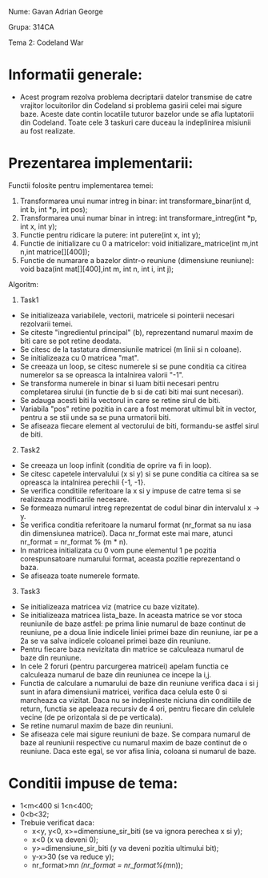 Nume: Gavan Adrian George

Grupa: 314CA

Tema 2: Codeland War

Informatii generale:
====================

- Acest program rezolva problema decriptarii datelor transmise de catre vrajitor 
locuitorilor din Codeland si problema gasirii celei mai sigure baze. Aceste date
contin locatiile tuturor bazelor unde se afla luptatorii din Codeland. Toate 
cele 3 taskuri care duceau la indeplinirea misiunii au fost realizate.

Prezentarea implementarii:
==========================

Functii folosite pentru implementarea temei:
1. Transformarea unui numar intreg in binar:
int transformare_binar(int d, int b, int *p, int pos);
2. Transformarea unui numar binar in intreg:
int transformare_intreg(int *p, int x, int y);
3. Functie pentru ridicare la putere:
int putere(int x, int y);
4. Functie de initializare cu 0 a matricelor:
void initializare_matrice(int m,int n,int matrice[][400]);
5. Functie de numarare a bazelor dintr-o reuniune (dimensiune reuniune):
void baza(int mat[][400],int m, int n, int i, int j);

Algoritm:
1) Task1
- Se initializeaza variabilele, vectorii, matricele si pointerii necesari rezolvarii 
temei.
- Se citeste "ingredientul principal" (b), reprezentand numarul maxim de biti care se
pot retine deodata.
- Se citesc de la tastatura dimensiunile matricei (m linii si n coloane).
- Se initializeaza cu 0 matricea "mat".
- Se creeaza un loop, se citesc numerele si se pune conditia ca citirea numerelor sa se opreasca la 
intalnirea valorii "-1".
- Se transforma numerele in binar si luam bitii necesari pentru completarea sirului
(in functie de b si de cati biti mai sunt necesari).
- Se adauga acesti biti la vectorul in care se retine sirul de biti.
- Variabila "pos" retine pozitia in care a fost memorat ultimul bit in vector,
pentru a se stii unde sa se puna urmatorii biti.
- Se afiseaza fiecare element al vectorului de biti, formandu-se astfel sirul de biti.
2) Task2
- Se creeaza un loop infinit (conditia de oprire va fi in loop).
- Se citesc capetele intervalului (x si y) si se pune conditia ca citirea sa se 
opreasca la intalnirea perechii {-1, -1}.
- Se verifica conditiile referitoare la x si y impuse de catre tema si se realizeaza
modificarile necesare.
- Se formeaza numarul intreg reprezentat de codul binar din intervalul x -> y.
- Se verifica conditia referitoare la numarul format (nr_format sa nu iasa din 
dimensiunea matricei). Daca nr_format este mai mare, atunci 
nr_format = nr_format % (m * n).
- In matricea initializata cu 0 vom pune elementul 1 pe pozitia corespunsatoare 
numarului format, aceasta pozitie reprezentand o baza.
- Se afiseaza toate numerele formate.
3) Task3
- Se initializeaza matricea viz (matrice cu baze vizitate).
- Se initializeaza matricea lista_baze. In aceasta matrice se vor stoca reuniunile de
baze astfel: pe prima linie numarul de baze continut de reuniune, pe a doua linie 
indicele liniei primei baze din reuniune, iar pe a 2a se va salva indicele coloanei 
primei baze din reuniune.
- Pentru fiecare baza nevizitata din matrice se calculeaza numarul de baze din reuniune.
- In cele 2 foruri (pentru parcurgerea matricei) apelam functia ce calculeaza numarul de 
baze din reuniunea ce incepe la i,j.
- Functia de calculare a numarului de baze din reuniune verifica daca i si j sunt in 
afara dimensiunii matricei, verifica daca celula este 0 si marcheaza ca vizitat. Daca nu
se indeplineste niciuna din conditiile de return, functia se apeleaza recursiv de 4 ori,
pentru fiecare din celulele vecine (de pe orizontala si de pe verticala).
- Se retine numarul maxim de baze din reuniuni.
- Se afiseaza cele mai sigure reuniuni de baze. Se compara numarul de baze al reuniunii 
respective cu numarul maxim de baze continut de o reuniune. Daca este egal, se vor 
afisa linia, coloana si numarul de baze.
 

Conditii impuse de tema:
========================

- 1<m<400 si 1<n<400;
- 0<b<32;
- Trebuie verificat daca:
  - x<y, y<0, x>=dimensiune_sir_biti (se va ignora perechea x si y);
  - x<0 (x va deveni 0);
  - y>=dimensiune_sir_biti (y va deveni pozitia ultimului bit);
  - y-x>30 (se va reduce y);
  - nr_format>m*n (nr_format = nr_format%(m*n));


